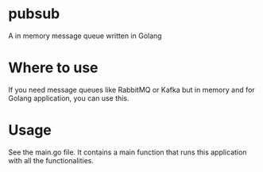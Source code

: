 # pubsub
A in memory message queue written in Golang

# Where to use

If you need message queues like RabbitMQ or Kafka but in memory and for Golang application, you can use this.

# Usage

See the main.go file. It contains a main function that runs this application with all the functionalities.
